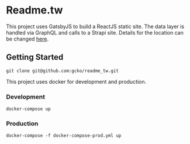 # Readme.tw
This project uses GatsbyJS to build a ReactJS static site. 
The data layer is handled via GraphQL and calls to a Strapi site. Details
for the location can be changed [here](gatsby-config.js).

## Getting Started

`git clone git@github.com:gcko/readme_tw.git`

This project uses docker for development and production.

### Development

`docker-compose up`

### Production

`docker-compose -f docker-compose-prod.yml up`
